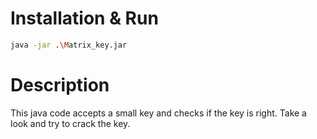 # Installation & Run
```bash
java -jar .\Matrix_key.jar 
```
# Description 
This java code accepts a small key and checks if the key is right. Take a look and try to crack the key.